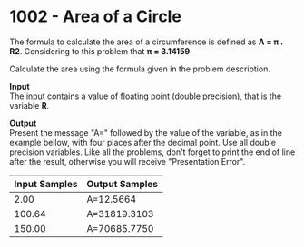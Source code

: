 # 1002 - Area of a Circle

The formula to calculate the area of a circumference is defined as **A = π . R2**. Considering to this problem that **π = 3.14159**:

Calculate the area using the formula given in the problem description.

**Input**<br>
The input contains a value of floating point (double precision), that is the variable **R**.

**Output**<br>
Present the message "A=" followed by the value of the variable, as in the example bellow, with four places after the decimal point. Use all double precision variables. Like all the problems, don't forget to print the end of line after the result, otherwise you will receive "Presentation Error".

| Input Samples | Output Samples    |
|:--------------|:------------------|
| 2.00          | A=12.5664         |
| 100.64        | A=31819.3103      |
| 150.00        | A=70685.7750      |